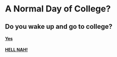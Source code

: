 # A Normal Day of College?

## Do you wake up and go to college?

#### [Yes](/opt1yes.md)
#### [HELL NAH!](/opt1no.md)